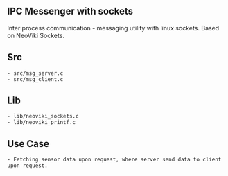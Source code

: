 ## IPC Messenger with sockets

Inter process communication - messaging utility with linux sockets.
Based on NeoViki Sockets.

## Src

    - src/msg_server.c
    - src/msg_client.c

## Lib

    - lib/neoviki_sockets.c
    - lib/neoviki_printf.c
    
## Use Case

    - Fetching sensor data upon request, where server send data to client upon request.

